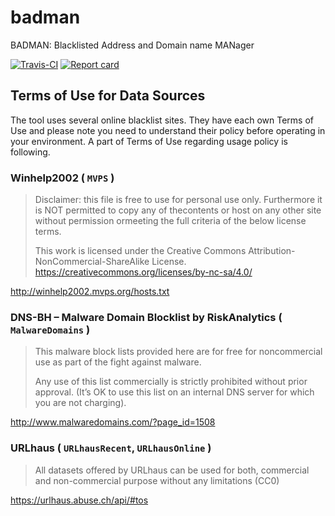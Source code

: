 # badman

BADMAN: Blacklisted Address and Domain name MANager

[![Travis-CI](https://travis-ci.org/m-mizutani/badman.svg)](https://travis-ci.org/m-mizutani/badman) [![Report card](https://goreportcard.com/badge/github.com/m-mizutani/badman)](https://goreportcard.com/report/github.com/m-mizutani/badman)

## Terms of Use for Data Sources

The tool uses several online blacklist sites. They have each own Terms of Use and please note you need to understand their policy before operating in your environment. A part of Terms of Use regarding usage policy is following.

### Winhelp2002 ( `MVPS` )

> Disclaimer: this file is free to use for personal use   only. Furthermore it is NOT permitted to copy any of thecontents or host on any other site without permission ormeeting the full criteria of the below license terms.
>
> This work is licensed under the Creative Commons        Attribution-NonCommercial-ShareAlike License.
> https://creativecommons.org/licenses/by-nc-sa/4.0/

http://winhelp2002.mvps.org/hosts.txt

### DNS-BH – Malware Domain Blocklist by RiskAnalytics ( `MalwareDomains` )

> This malware block lists provided here are for free for noncommercial use as part of the fight against malware.
>
> Any use of this list commercially is strictly prohibited without prior approval. (It’s OK to use this list on an internal DNS server for which you are not charging).

http://www.malwaredomains.com/?page_id=1508

### URLhaus ( `URLhausRecent`, `URLhausOnline` )

> All datasets offered by URLhaus can be used for both, commercial and non-commercial purpose without any limitations (CC0)

https://urlhaus.abuse.ch/api/#tos
